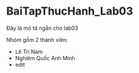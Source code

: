 # BaiTapThucHanh_Lab03
Đây là mô tả ngắn cho lab03

Nhóm gồm 2 thành viên:
- Lê Trí Nam
- Nghiêm Quốc Anh Minh
- edit
